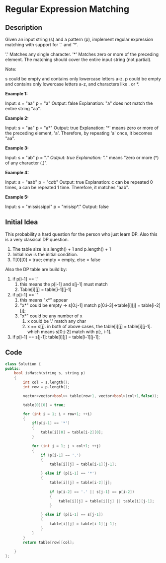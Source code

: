 # Regular Expression Matching

## Description

Given an input string (s) and a pattern (p), implement regular expression matching with support for '.' and '*'.

'.' Matches any single character.
'*' Matches zero or more of the preceding element.
The matching should cover the entire input string (not partial).

Note:

s could be empty and contains only lowercase letters a-z.
p could be empty and contains only lowercase letters a-z, and characters like . or *.

**Example 1:**

Input:
s = "aa"
p = "a"
Output: false
Explanation: "a" does not match the entire string "aa".

**Example 2:**

Input:
s = "aa"
p = "a*"
Output: true
Explanation: '*' means zero or more of the preceding element, 'a'. Therefore, by repeating 'a' once, it becomes "aa".

**Example 3:**

Input:
s = "ab"
p = ".*"
Output: true
Explanation: ".*" means "zero or more (*) of any character (.)".

**Example 4:**

Input:
s = "aab"
p = "c*a*b"
Output: true
Explanation: c can be repeated 0 times, a can be repeated 1 time. Therefore, it matches "aab".

**Example 5:**

Input:
s = "mississippi"
p = "mis*is*p*."
Output: false

## Initial Idea

This probability a hard question for the person who just learn DP. Also this is a very classical DP question. 

1. The table size is s.length() + 1 and p.length() + 1
2. Initial row is the initial condition. 
3. T[0][0] = true; empty = empty, else = false

Also the DP table are build by: 

1. if p[i-1] == '.'
   1. this means the p[i-1] and s[j-1] must match
   2. Table[i][j] = table[i-1][j-1]
2. if p[i-1] == ''
   1. this means "x*" appear
   2. "x*" could be empty -> s[0:j-1] match p[0:i-3]->table[i][j] = table[i-2][j];
   3. "x*" could be any number of x
      1. x could be '.' match any char
      2. x == s[j]. in both of above cases, the table[i][j] = table[i][j-1]. which means s[0:j-2] match with p[:, i-1]. 
3. if p[i-1] == s[j-1]: table[i][j] = table[i-1][j-1]; 

## Code

```cpp
class Solution {
public:
    bool isMatch(string s, string p) 
    {
        int col = s.length(); 
        int row = p.length(); 

        vector<vector<bool>> table(row+1, vector<bool>(col+1,false)); 

        table[0][0] = true; 

        for (int i = 1; i < row+1; ++i)
        {
            if(p[i-1] == '*')
            {
                table[i][0] = table[i-2][0]; 
            }

            for (int j = 1; j < col+1; ++j)
            {
                if (p[i-1] == '.')
                {
                    table[i][j] = table[i-1][j-1];

                } else if (p[i-1] == '*')
                {
                    table[i][j] = table[i-2][j];
                    
                    if (p[i-2] == '.' || s[j-1] == p[i-2])
                    {
                        table[i][j] = table[i][j] || table[i][j-1]; 
                    }

                } else if (p[i-1] == s[j-1])
                {
                    table[i][j] = table[i-1][j-1]; 
                }
            }
        }
        return table[row][col]; 
        
    }
};
```